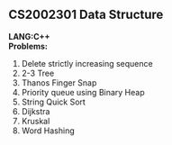 ## CS2002301 Data Structure
**LANG:C++**<br/>
**Problems:**<br/>
  1. Delete strictly increasing sequence<br/>
  2. 2-3 Tree<br/>
  3. Thanos Finger Snap<br/>
  4. Priority queue using Binary Heap<br/>
  5. String Quick Sort<br/>
  6. Dijkstra<br/>
  7. Kruskal<br/>
  8. Word Hashing<br/>
